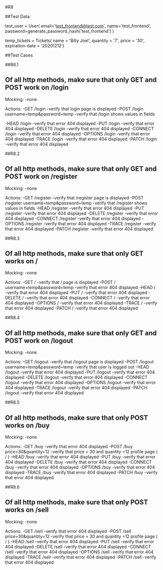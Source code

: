 #R8

##Test Data:


test_user = User(
    email='test_frontend@test.com',
    name='test_frontend',
    password=generate_password_hash('test_frontend')
)

temp_tickets = Tickets(
	name = 'Billy Joel',
	quantity = '7',
	price = '30',
	expiration-date = '20201212')






##Test Cases

##R8.1

## Of all http methods, make sure that only GET and POST work on /login
Mocking:
-none

Actions:
-GET /login 
-verify that login page is displayed
-POST /login username=temp&password=temp
-verify that /login shows values in fields

-HEAD /login
-verify that error 404 displayed
-PUT /login
-verify that error 404 displayed
-DELETE /login
-verify that error 404 displayed
-CONNECT /login
-verify that error 404 displayed
-OPTIONS /login
-verify that error 404 displayed
-TRACE /login
-verify that error 404 displayed
-PATCH /login
-verify that error 404 displayed




##R8.2
## Of all http methods, make sure that only GET and POST work on /register

Mocking:
-none

Actions:
-GET /register
-verify that /register page is displayed
-POST /register username=temp&password=temp
-verify that /register shows values in fields
-HEAD /register
-verify that error 404 displayed
-PUT /register
-verify that error 404 displayed
-DELETE /register
-verify that error 404 displayed
-CONNECT /register
-verify that error 404 displayed
-OPTIONS /register
-verify that error 404 displayed
-TRACE /register
-verify that error 404 displayed
-PATCH /register
-verify that error 404 displayed





##R8.3
## Of all http methods, make sure that only GET works on / 

Mocking:
-none

Actions:
-GET /
-verify that / page is displayed
-POST / username=temp&password=temp
-verify that error 404 displayed
-HEAD /
-verify that error 404 displayed
-PUT /
-verify that error 404 displayed
-DELETE /
-verify that error 404 displayed
-CONNECT /
-verify that error 404 displayed
-OPTIONS /
-verify that error 404 displayed
-TRACE /
-verify that error 404 displayed
-PATCH /
-verify that error 404 displayed






##R8.4
## Of all http methods, make sure that only GET and POST work on /logout

Mocking:
-none

Actions:
-GET /logout
-verify that /logout page is displayed
-POST /logout username=temp&password=temp
-verify that user is logged out
-HEAD /logout
-verify that error 404 displayed
-PUT /logout
-verify that error 404 displayed
-DELETE /logout
-verify that error 404 displayed
-CONNECT /logout
-verify that error 404 displayed
-OPTIONS /logout
-verify that error 404 displayed
-TRACE /logout
-verify that error 404 displayed
-PATCH /logout
-verify that error 404 displayed





##R8.5
## Of all http methods, make sure that only POST works on /buy

Mocking:
-none

Actions:
-GET /buy
-verify that error 404 displayed
-POST /buy price=30&quantity=12
-verify that price = 30 and quantity =12 profile page ( / ) 
-HEAD /buy
-verify that error 404 displayed
-PUT /buy
-verify that error 404 displayed
-DELETE /buy
-verify that error 404 displayed
-CONNECT /buy
-verify that error 404 displayed
-OPTIONS /buy
-verify that error 404 displayed
-TRACE /buy
-verify that error 404 displayed
-PATCH /buy
-verify that error 404 displayed






##R8.6
## Of all http methods, make sure that only POST works on /sell

Mocking:
-none

Actions:
-GET /sell
-verify that error 404 displayed
-POST /sell price=30&quantity=12
-verify that price = 30 and quantity =12 profile page ( / ) 
-HEAD /sell
-verify that error 404 displayed
-PUT /sell
-verify that error 404 displayed
-DELETE /sell
-verify that error 404 displayed
-CONNECT /sell
-verify that error 404 displayed
-OPTIONS /sell
-verify that error 404 displayed
-TRACE /sell
-verify that error 404 displayed
-PATCH /sell
-verify that error 404 displayed



